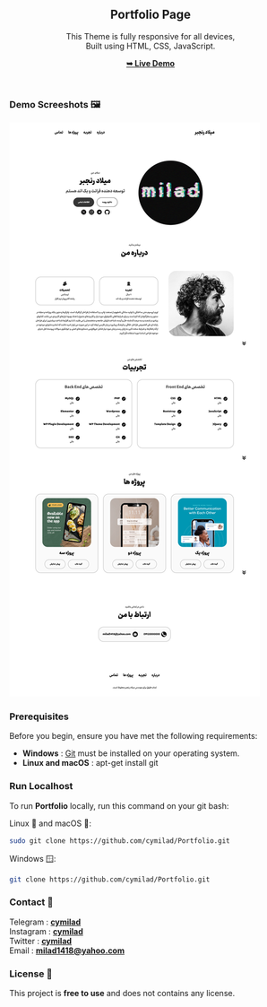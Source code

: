 <div align="center">
  <h2 align="center">Portfolio Page</h2>
  
  This Theme is fully responsive for all devices, <br/> Built using HTML, CSS, JavaScript.
  
  <a href="https://cymilad.ir/projects/portolio" target="_blank"><strong>➥ Live Demo </strong></a>
  
</div>


<br />

### Demo Screeshots 🖼️

![Desktop Demo](./assets/screenshot.png)

### Prerequisites

Before you begin, ensure you have met the following requirements:

* <b>Windows</b> :  [Git](https://git-scm.com/downloads "Download Git") must be installed on your operating system.
* <b>Linux and macOS</b> :  apt-get install git

### Run Localhost

To run **Portfolio** locally, run this command on your git bash:

Linux 🐧 and macOS 🍏:

```bash
sudo git clone https://github.com/cymilad/Portfolio.git
```

Windows 🪟:

```bash
git clone https://github.com/cymilad/Portfolio.git
```

### Contact 💬 
Telegram : <a href="https://t.me/cymilad" target="_blank"><strong>cymilad</strong></a> <br>
Instagram : <a href="https://instagram.com/cymilad" target="_blank"><strong>cymilad</strong></a> <br>
Twitter : <a href="https://x.com/cymilad" target="_blank"><strong>cymilad</strong></a> <br>
Email : <a href="malito:milad1418@yahoo.com" target="_blank"><strong>milad1418@yahoo.com</strong></a>

### License 🪪

This project is **free to use** and does not contains any license.
